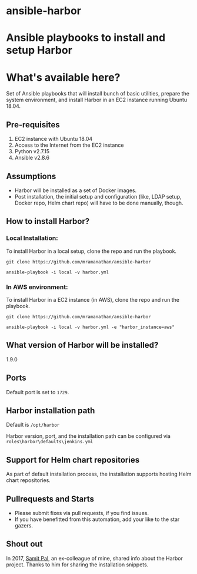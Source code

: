 # ansible-harbor
Ansible playbooks to install and setup Harbor
=======
# What's available here?
Set of Ansible playbooks that will install bunch of basic utilities, prepare the system environment, and install Harbor in an EC2 instance running Ubuntu 18.04.

## Pre-requisites
1. EC2 instance with Ubuntu 18.04
2. Access to the Internet from the EC2 instance
3. Python v2.7.15
4. Ansible v2.8.6

## Assumptions
- Harbor will be installed as a set of Docker images.
- Post installation, the initial setup and configuration (like, LDAP setup, Docker repo, Helm chart repo) will have to be done manually, though.

## How to install Harbor?
### Local Installation:
To install Harbor in a local setup, clone the repo and run the playbook.

```
git clone https://github.com/mramanathan/ansible-harbor

ansible-playbook -i local -v harbor.yml
```

### In AWS environment:
To install Harbor in a EC2 instance (in AWS), clone the repo and run the playbook.

```
git clone https://github.com/mramanathan/ansible-harbor

ansible-playbook -i local -v harbor.yml -e "harbor_instance=aws"
```

## What version of Harbor will be installed?
1.9.0

## Ports
Default port is set to `1729`.

## Harbor installation path
Default is `/opt/harbor`

Harbor version, port, and the installation path can be configured via `roles\harbor\defaults\jenkins.yml`

## Support for Helm chart repositories
As part of default installation process, the installation supports hosting Helm chart repositories.

## Pullrequests and Starts
- Please submit fixes via pull requests, if you find issues.
- If you have benefitted from this automation, add your like to the star gazers.

## Shout out
In 2017, [Samit Pal](https://github.com/samitpal?tab=overview&from=2019-09-01&to=2019-09-30), an ex-colleague of mine, shared info about the Harbor project. Thanks to him for sharing the installation snippets.
